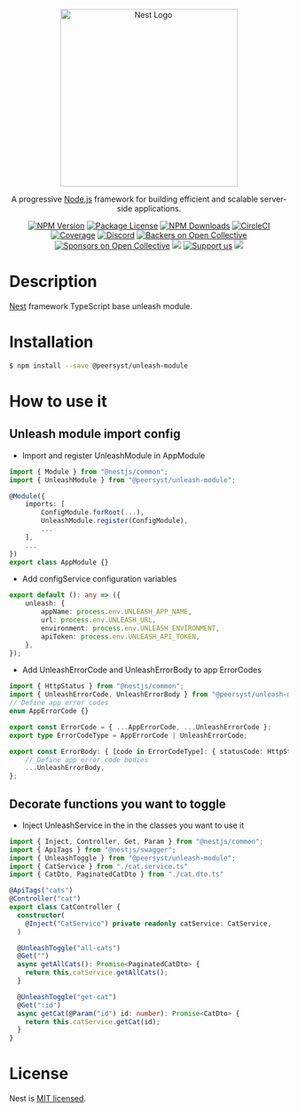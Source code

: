 <p align="center">
  <a href="http://nestjs.com/" target="blank"><img src="https://nestjs.com/img/logo_text.svg" width="320" alt="Nest Logo" /></a>
</p>

[circleci-image]: https://img.shields.io/circleci/build/github/nestjs/nest/master?token=abc123def456
[circleci-url]: https://circleci.com/gh/nestjs/nest

  <p align="center">A progressive <a href="http://nodejs.org" target="_blank">Node.js</a> framework for building efficient and scalable server-side applications.</p>
    <p align="center">
<a href="https://www.npmjs.com/~nestjscore" target="_blank"><img src="https://img.shields.io/npm/v/@nestjs/core.svg" alt="NPM Version" /></a>
<a href="https://www.npmjs.com/~nestjscore" target="_blank"><img src="https://img.shields.io/npm/l/@nestjs/core.svg" alt="Package License" /></a>
<a href="https://www.npmjs.com/~nestjscore" target="_blank"><img src="https://img.shields.io/npm/dm/@nestjs/common.svg" alt="NPM Downloads" /></a>
<a href="https://circleci.com/gh/nestjs/nest" target="_blank"><img src="https://img.shields.io/circleci/build/github/nestjs/nest/master" alt="CircleCI" /></a>
<a href="https://coveralls.io/github/nestjs/nest?branch=master" target="_blank"><img src="https://coveralls.io/repos/github/nestjs/nest/badge.svg?branch=master#9" alt="Coverage" /></a>
<a href="https://discord.gg/G7Qnnhy" target="_blank"><img src="https://img.shields.io/badge/discord-online-brightgreen.svg" alt="Discord"/></a>
<a href="https://opencollective.com/nest#backer" target="_blank"><img src="https://opencollective.com/nest/backers/badge.svg" alt="Backers on Open Collective" /></a>
<a href="https://opencollective.com/nest#sponsor" target="_blank"><img src="https://opencollective.com/nest/sponsors/badge.svg" alt="Sponsors on Open Collective" /></a>
  <a href="https://paypal.me/kamilmysliwiec" target="_blank"><img src="https://img.shields.io/badge/Donate-PayPal-ff3f59.svg"/></a>
    <a href="https://opencollective.com/nest#sponsor"  target="_blank"><img src="https://img.shields.io/badge/Support%20us-Open%20Collective-41B883.svg" alt="Support us"></a>
  <a href="https://twitter.com/nestframework" target="_blank"><img src="https://img.shields.io/twitter/follow/nestframework.svg?style=social&label=Follow"></a>
</p>

# Description

[Nest](https://github.com/nestjs/nest) framework TypeScript base unleash module.

# Installation

```bash
$ npm install --save @peersyst/unleash-module
```

# How to use it

## Unleash module import config

- Import and register UnleashModule in AppModule
```typescript
import { Module } from "@nestjs/common";
import { UnleashModule } from "@peersyst/unleash-module";

@Module({
    imports: [
        ConfigModule.forRoot(...),
        UnleashModule.register(ConfigModule),
        ...
    ],
    ...
})
export class AppModule {}
```

- Add configService configuration variables
```typescript
export default (): any => ({
    unleash: {
        appName: process.env.UNLEASH_APP_NAME,
        url: process.env.UNLEASH_URL,
        environment: process.env.UNLEASH_ENVIRONMENT,
        apiToken: process.env.UNLEASH_API_TOKEN,
    },
});
```

- Add UnleashErrorCode and UnleashErrorBody to app ErrorCodes
```typescript
import { HttpStatus } from "@nestjs/common";
import { UnleashErrorCode, UnleashErrorBody } from "@peersyst/unleash-module";
// Define app error codes
enum AppErrorCode {}

export const ErrorCode = { ...AppErrorCode, ...UnleashErrorCode };
export type ErrorCodeType = AppErrorCode | UnleashErrorCode;

export const ErrorBody: { [code in ErrorCodeType]: { statusCode: HttpStatus; message: string } } = {
    // Define app error code bodies
    ...UnleashErrorBody,
};
```

## Decorate functions you want to toggle

- Inject UnleashService in the in the classes you want to use it
```typescript
import { Inject, Controller, Get, Param } from "@nestjs/common";
import { ApiTags } from "@nestjs/swagger";
import { UnleashToggle } from "@peersyst/unleash-module";
import { CatService } from "./cat.service.ts"
import { CatDto, PaginatedCatDto } from "./cat.dto.ts"

@ApiTags("cats")
@Controller("cat")
export class CatController {
  constructor(
    @Inject("CatService") private readonly catService: CatService,
  )

  @UnleashToggle("all-cats")
  @Get("")
  async getAllCats(): Promise<PaginatedCatDto> {
    return this.catService.getAllCats();
  }

  @UnleashToggle("get-cat")
  @Get(":id")
  async getCat(@Param("id") id: number): Promise<CatDto> {
    return this.catService.getCat(id);
  }
}
```


# License

Nest is [MIT licensed](LICENSE).
